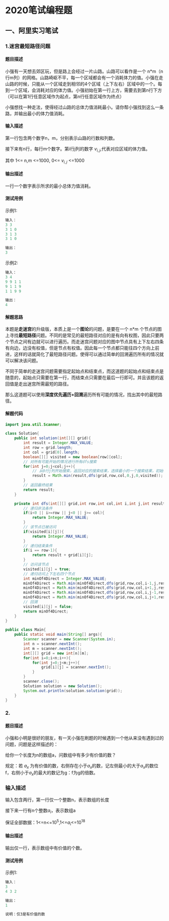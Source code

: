 # 2020笔试编程题

## 一、阿里实习笔试

### 1.迷宫最短路径问题

#### 题目描述

小强有一天想去郊区玩，但是路上会经过一片山路。山路可以看作是一个 n*m（n行m列）的网格。山路崎岖不平，每一个区域都会有一个消耗体力的值。小强在走山路的时候，只能从一个区域走到相邻的4个区域（上下左右）区域中的一个。每到一个区域，会消耗对应的体力值。小强初始在第一行上方，需要去到第n行下方（可以在第1行任意区域作为起点，第n行任意区域作为终点）

小强想找一种走法，使得经过山路的总体力值消耗最小。请你帮小强找到这么一条路，并输出最小的体力值消耗。

#### 输入描述

第一行包含两个数字n，m，分别表示山路的行数和列数。

接下来有n行，每行m个数字。第i行j列的数字 $v_{i,j}$,代表对应区域的体力值。

其中 1<= n,m <=1000, 0<= $v_{i,j}$ <=1000

#### 输出描述

一行一个数字表示所求的最小总体力值消耗。

#### 测试用例

示例1:

```s
输入：
3 3
3 1 0
3 1 3
3 1 0

输出：
3
```

示例2:

```s
输入：
3 4
9 9 1 1
9 1 1 9
1 1 9 9

输出：
4
```

#### 解题思路

本题是**走迷宫**的升级版，本质上是一个**图论**的问题，是要在一个 n*m 个节点的图上寻找**最短路径**问题。不同的是常见的最短路径对应的是有向有权图，因此只要两个节点之间有边就可以进行遍历。而走迷宫问题对应的图中节点具有上下左右四条有向边，边没有权值，但是节点有权值。因此每一个节点都只能往四个方向上前进，这样的话就简化了最短路径问题。使得可以通过简单的回溯遍历所有的情况就可以解决该问题。

不同于简单的走迷宫问题需要指定起始点和结束点，而这道题的起始点和结束点是随意的，起始点只需要在第一行，而结束点只需要在最后一行即可。并且该题的返回值是走出迷宫所需最短的路径。

那么这道题可以使用**深度优先遍历+回溯**遍历所有可能的情况，找出其中的最短路径。

#### 解题代码

```java
import java.util.Scanner;

class Solution{
    public int solution(int[][] grid){
        int result = Integer.MAX_VALUE;
        int row = grid.length;
        int col = grid[0].length;
        boolean[][] visited = new boolean[row][col];
        // 对所有可能开始的情况进行所有dfs搜索
        for(int j=0;j<col;j++){
            // 从0行j列开始搜索，返回对应的搜索结果，选择最小的一个搜索结果，初始化路径长度为0
            result = Math.min(result,dfs(grid,row,col,0,j,0,visited));
        }
        // 返回最终结果
        return result;
    }

    private int dfs(int[][] grid,int row,int col,int i,int j,int result,boolean[][] visited){
        // 递归非法条件
        if(i<0 || i>=row || j<0 || j>= col){
            return Integer.MAX_VALUE;
        }
        // 该节点已被访问
        if(visited[i][j]){
            return Integer.MAX_VALUE;
        }
        // 递归结束条件
        if(i == row-1){
            return result + grid[i][j];
        }
        // 访问该节点
        visited[i][j] = true;
        // 递归访问上下左右四个节点
        int minOf4Direct = Integer.MAX_VALUE;
        minOf4Direct = Math.min(minOf4Direct,dfs(grid,row,col,i-1,j,result+grid[i][j],visited));
        minOf4Direct = Math.min(minOf4Direct,dfs(grid,row,col,i+1,j,result+grid[i][j],visited));
        minOf4Direct = Math.min(minOf4Direct,dfs(grid,row,col,i,j-1,result+grid[i][j],visited));
        minOf4Direct = Math.min(minOf4Direct,dfs(grid,row,col,i,j+1,result+grid[i][j],visited));
        // 回溯
        visited[i][j] = false;
        return minOf4Direct;
    }
}

public class Main{
    public static void main(String[] args){
        Scanner scanner = new Scanner(System.in);
        int n = scanner.nextInt();
        int m = scanner.nextInt();
        int[][] grid = new int[n][m];
        for(int i=0;i<n;i++){
            for(int j=0;j<m;j++){
                grid[i][j] = scanner.nextInt();
            }
        }
        scanner.close();
        Solution solution = new Solution();
        System.out.println(solution.solution(grid));
    }
}
```

### 2.

#### 题目描述

小强和小明是很好的朋友，有一天小强在刷题的时候遇到一个他从来没有遇到过的问题，问题是这样描述的：

给你一个长度为n的数组a，问数组中有多少有价值的数？

规定：若 $a_{x}$ 为有价值的数，右侧存在小于$a_{x}$的数，记左侧最小的大于$a_{x}$的数位f，右侧小于$a_{x}$的最大的数记为g：f为g的倍数。

### 输入描述

输入包含两行，第一行仅一个整数n，表示数组的长度

接下来一行有n个整数$a_{i}$，表示数组a

保证全部数据：1<=n<=$10^{5}$,1<=$a_{i}$<=$10^{18}$

#### 输出描述

输出仅一行，表示数组中有价值的个数。

#### 测试用例

示例1:

```s
输入：
3
4 3 2

输出：
1

说明：仅3是有价值的数
```

